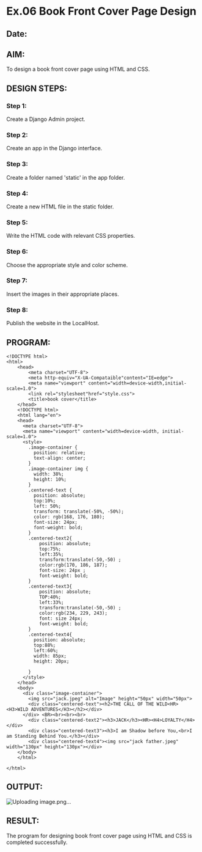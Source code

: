 # Ex.06 Book Front Cover Page Design
## Date:

## AIM:
To design a book front cover page using HTML and CSS.

## DESIGN STEPS:

### Step 1:
Create a Django Admin project.

### Step 2:
Create an app in the Django interface.

### Step 3:
Create a folder named 'static' in the app folder.

### Step 4:
Create a new HTML file in the static folder.

### Step 5:
Write the HTML code with relevant CSS properties.

### Step 6:
Choose the appropriate style and color scheme.

### Step 7:
Insert the images in their appropriate places.

### Step 8:
Publish the website in the LocalHost.

## PROGRAM:
```
<!DOCTYPE html>
<html>
    <head>
        <meta charset="UTF-8">
        <meta http-equiv="X-UA-Compataible"content="IE=edge">
        <meta name="viewport" content="width=device-width,initial-scale=1.0">
        <link rel="stylesheet"href="style.css">
        <title>book cover</title>
    </head>
    <!DOCTYPE html>
    <html lang="en">
    <head>
      <meta charset="UTF-8">
      <meta name="viewport" content="width=device-width, initial-scale=1.0">
      <style>
        .image-container {
          position: relative;
          text-align: center;
        }
        .image-container img {
          width: 38%;
          height: 10%;
        }
        .centered-text {
          position: absolute;
          top:10%;
          left: 50%;
          transform: translate(-50%, -50%);
          color: rgb(168, 176, 180);
          font-size: 24px;
          font-weight: bold;
        }
        .centered-text2{
            position: absolute;
            top:75%;
            left:35%;
            transform:translate(-50,-50) ;
            color:rgb(170, 186, 187);
            font-size: 24px ;
            font-weight: bold;
        }
        .centered-text3{
            position: absolute;
            TOP:40%;
            left:33%;
            transform:translate(-50,-50) ;
            color:rgb(234, 229, 243);
            font: size 24px; 
            font-weight: bold;
        }
        .centered-text4{
          position: absolute;
          top:88%;
          left:60%;
          width: 85px;
          height: 20px;
          
        }
      </style>
    </head>
    <body>
      <div class="image-container">
        <img src="jack.jpeg" alt="Image" height="50px" width="50px">
        <div class="centered-text"><h2>THE CALL OF THE WILD<HR><H3>WILD ADVENTURES</H3></h2></div>
      </div> <BR><br><br><br>
        <div class="centered-text2"><h3>JACK</h3><HR><H4>LOYALTY</H4></div>
        <div class="centered-text3"><h3>I am Shadow before You,<br>I am Standing Behind You.</h3></div>
        <div class="centered-text4"><img src="jack father.jpeg" width="130px" height="130px"></div>
    </body>
    </html>
    
</html>

```

## OUTPUT:
![Uploading image.png…]()

## RESULT:
The program for designing book front cover page using HTML and CSS is completed successfully.
